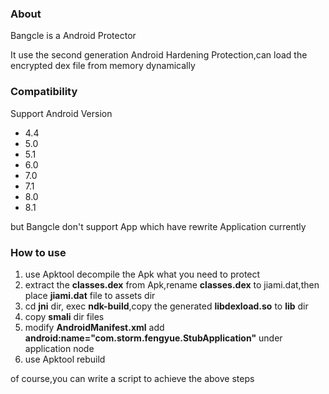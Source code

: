 ### About
Bangcle  is a Android Protector

It use  the  second generation Android Hardening Protection,can load the encrypted dex file from memory dynamically

### Compatibility
Support Android Version
- 4.4
- 5.0
- 5.1
- 6.0
- 7.0
- 7.1
- 8.0
- 8.1

but Bangcle don't support App which have rewrite Application currently

### How to use
1. use Apktool decompile the Apk what you need to protect
2. extract the **classes.dex** from Apk,rename **classes.dex** to jiami.dat,then place **jiami.dat** file to assets dir
3. cd **jni** dir, exec **ndk-build**,copy the generated **libdexload.so** to **lib** dir
4. copy **smali** dir files
5. modify **AndroidManifest.xml**
   add  **android:name="com.storm.fengyue.StubApplication"** under application node
6. use Apktool rebuild

of course,you can write a script to achieve the above steps
